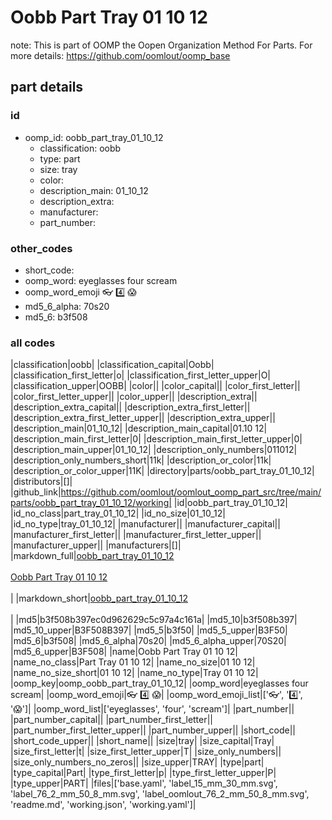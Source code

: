 # Oobb Part Tray 01 10 12  

note: This is part of OOMP the Oopen Organization Method For Parts. For more details: https://github.com/oomlout/oomp_base

##  part details





### id
* oomp_id: oobb_part_tray_01_10_12
  * classification: oobb
  * type: part
  * size: tray
  * color: 
  * description_main: 01_10_12
  * description_extra: 
  * manufacturer: 
  * part_number: 

### other_codes
* short_code: 
* oomp_word: eyeglasses four scream
* oomp_word_emoji :eyeglasses: :four: :scream:
* md5_6_alpha: 70s20
* md5_6: b3f508

### all codes 
|classification|oobb|
|classification_capital|Oobb|
|classification_first_letter|o|
|classification_first_letter_upper|O|
|classification_upper|OOBB|
|color||
|color_capital||
|color_first_letter||
|color_first_letter_upper||
|color_upper||
|description_extra||
|description_extra_capital||
|description_extra_first_letter||
|description_extra_first_letter_upper||
|description_extra_upper||
|description_main|01_10_12|
|description_main_capital|01.10 12|
|description_main_first_letter|0|
|description_main_first_letter_upper|0|
|description_main_upper|01_10_12|
|description_only_numbers|011012|
|description_only_numbers_short|11k|
|description_or_color|11k|
|description_or_color_upper|11K|
|directory|parts/oobb_part_tray_01_10_12|
|distributors|[]|
|github_link|https://github.com/oomlout/oomlout_oomp_part_src/tree/main/parts/oobb_part_tray_01_10_12/working|
|id|oobb_part_tray_01_10_12|
|id_no_class|part_tray_01_10_12|
|id_no_size|01_10_12|
|id_no_type|tray_01_10_12|
|manufacturer||
|manufacturer_capital||
|manufacturer_first_letter||
|manufacturer_first_letter_upper||
|manufacturer_upper||
|manufacturers|[]|
|markdown_full|[oobb_part_tray_01_10_12](https://github.com/oomlout/oomlout_oomp_part_src/tree/main/parts/oobb_part_tray_01_10_12/working)<br>[](https://github.com/oomlout/oomlout_oomp_part_src/tree/main/parts/oobb_part_tray_01_10_12/working)<br>[Oobb Part Tray 01 10 12](https://github.com/oomlout/oomlout_oomp_part_src/tree/main/parts/oobb_part_tray_01_10_12/working)<br><br>|
|markdown_short|[oobb_part_tray_01_10_12](https://github.com/oomlout/oomlout_oomp_part_src/tree/main/parts/oobb_part_tray_01_10_12/working)<br><br>|
|md5|b3f508b397ec0d962629c5c97a4c161a|
|md5_10|b3f508b397|
|md5_10_upper|B3F508B397|
|md5_5|b3f50|
|md5_5_upper|B3F50|
|md5_6|b3f508|
|md5_6_alpha|70s20|
|md5_6_alpha_upper|70S20|
|md5_6_upper|B3F508|
|name|Oobb Part Tray 01 10 12|
|name_no_class|Part Tray 01 10 12|
|name_no_size|01 10 12|
|name_no_size_short|01 10 12|
|name_no_type|Tray 01 10 12|
|oomp_key|oomp_oobb_part_tray_01_10_12|
|oomp_word|eyeglasses four scream|
|oomp_word_emoji|:eyeglasses: :four: :scream:|
|oomp_word_emoji_list|[':eyeglasses:', ':four:', ':scream:']|
|oomp_word_list|['eyeglasses', 'four', 'scream']|
|part_number||
|part_number_capital||
|part_number_first_letter||
|part_number_first_letter_upper||
|part_number_upper||
|short_code||
|short_code_upper||
|short_name||
|size|tray|
|size_capital|Tray|
|size_first_letter|t|
|size_first_letter_upper|T|
|size_only_numbers||
|size_only_numbers_no_zeros||
|size_upper|TRAY|
|type|part|
|type_capital|Part|
|type_first_letter|p|
|type_first_letter_upper|P|
|type_upper|PART|
|files|['base.yaml', 'label_15_mm_30_mm.svg', 'label_76_2_mm_50_8_mm.svg', 'label_oomlout_76_2_mm_50_8_mm.svg', 'readme.md', 'working.json', 'working.yaml']|
